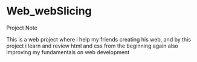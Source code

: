 # Web_webSlicing

Project Note

This is a web project where i help my friends creating his web,
and by this project i learn and review html and css from the beginning again
also improving my fundamentals on web development
